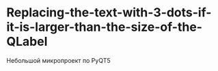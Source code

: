 # Replacing-the-text-with-3-dots-if-it-is-larger-than-the-size-of-the-QLabel
Небольшой микропроект по PyQT5
